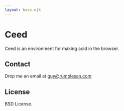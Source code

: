 ```yaml
---
layout: base.njk
---
```


# Ceed

Ceed is an environment for making acid in the browser.

## Contact

Drop me an email at guy@rumblesan.com


## License

BSD License.
